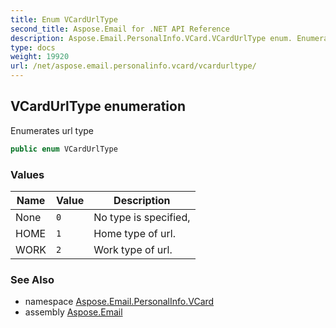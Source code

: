 ```yaml
---
title: Enum VCardUrlType
second_title: Aspose.Email for .NET API Reference
description: Aspose.Email.PersonalInfo.VCard.VCardUrlType enum. Enumerates url type
type: docs
weight: 19920
url: /net/aspose.email.personalinfo.vcard/vcardurltype/
---
```

## VCardUrlType enumeration

Enumerates url type

```csharp
public enum VCardUrlType
```

### Values

| Name | Value | Description |
| --- | --- | --- |
| None | `0` | No type is specified, |
| HOME | `1` | Home type of url. |
| WORK | `2` | Work type of url. |

### See Also

* namespace [Aspose.Email.PersonalInfo.VCard](../../aspose.email.personalinfo.vcard/)
* assembly [Aspose.Email](../../)


